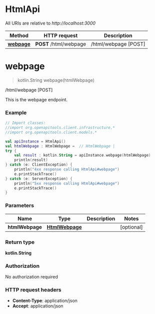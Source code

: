 # HtmlApi

All URIs are relative to *http://localhost:3000*

Method | HTTP request | Description
------------- | ------------- | -------------
[**webpage**](HtmlApi.md#webpage) | **POST** /html/webpage | /html/webpage [POST]


<a name="webpage"></a>
# **webpage**
> kotlin.String webpage(htmlWebpage)

/html/webpage [POST]

This is the webpage endpoint.

### Example
```kotlin
// Import classes:
//import org.openapitools.client.infrastructure.*
//import org.openapitools.client.models.*

val apiInstance = HtmlApi()
val htmlWebpage : HtmlWebpage =  // HtmlWebpage | 
try {
    val result : kotlin.String = apiInstance.webpage(htmlWebpage)
    println(result)
} catch (e: ClientException) {
    println("4xx response calling HtmlApi#webpage")
    e.printStackTrace()
} catch (e: ServerException) {
    println("5xx response calling HtmlApi#webpage")
    e.printStackTrace()
}
```

### Parameters

Name | Type | Description  | Notes
------------- | ------------- | ------------- | -------------
 **htmlWebpage** | [**HtmlWebpage**](HtmlWebpage.md)|  | [optional]

### Return type

**kotlin.String**

### Authorization

No authorization required

### HTTP request headers

 - **Content-Type**: application/json
 - **Accept**: application/json

